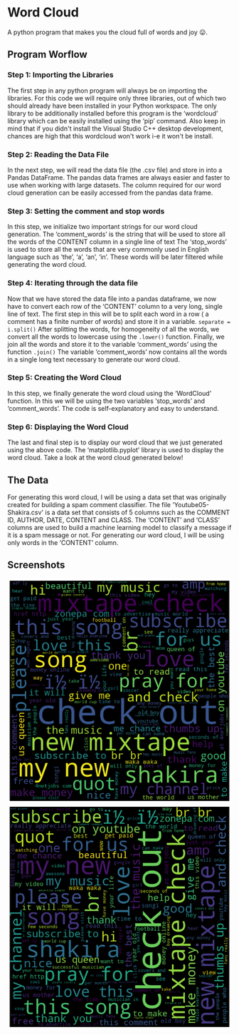 # Word Cloud
A python program that makes you the cloud full of words and joy 😛.

## Program Worflow
### Step 1: Importing the Libraries
The first step in any python program will always be on importing the libraries. For this code we will require only three libraries, out of which two should already have been installed in your Python workspace. The only library to be additionally installed before this program is the ‘wordcloud’ library which can be easily installed using the ‘pip’ command. Also keep in mind that if you didn't install the Visual Studio C++ desktop development, chances are high that this wordcloud won't work i-e it won't be install.

### Step 2: Reading the Data File
In the next step, we will read the data file (the .csv file) and store in into a Pandas DataFrame. The pandas data frames are always easier and faster to use when working with large datasets. The column required for our word cloud generation can be easily accessed from the pandas data frame.

### Step 3: Setting the comment and stop words
In this step, we initialize two important strings for our word cloud generation.
The ‘comment_words’ is the string that will be used to store all the words of the CONTENT column in a single line of text
The ‘stop_words’ is used to store all the words that are very commonly used in English language such as ‘the’, ‘a’, ‘an’, ‘in’. These words will be later filtered while generating the word cloud.

### Step 4: Iterating through the data file
Now that we have stored the data file into a pandas dataframe, we now have to convert each row of the ‘CONTENT’ column to a very long, single line of text.
The first step in this will be to split each word in a row ( a comment has a finite number of words) and store it in a variable. ```separate = i.split()```
After splitting the words, for homogeneity of all the words, we convert all the words to lowercase using the ```.lower()``` function.
Finally, we join all the words and store it to the variable ‘comment_words’ using the function ```.join()``` The variable ‘comment_words’ now contains all the words in a single long text necessary to generate our word cloud.

### Step 5: Creating the Word Cloud
In this step, we finally generate the word cloud using the ‘WordCloud’ function. In this we will be using the two variables ‘stop_words’ and ‘comment_words’. The code is self-explanatory and easy to understand.

### Step 6: Displaying the Word Cloud
The last and final step is to display our word cloud that we just generated using the above code. The ‘matplotlib.pyplot’ library is used to display the word cloud. Take a look at the word cloud generated below!

## The Data
For generating this word cloud, I will be using a data set that was originally created for building a spam comment classifier.
The file 'Youtube05-Shakira.csv' is a data set that consists of 5 columns such as the COMMENT ID, AUTHOR, DATE, CONTENT and CLASS. The ‘CONTENT’ and ‘CLASS’ columns are used to build a machine learning model to classify a message if it is a spam message or not.
For generating our word cloud, I will be using only words in the ‘CONTENT’ column.

## Screenshots
![Sample 1](https://github.com/taneemishere/Word-Cloud/blob/master/sample%201.png)
![Sample 2](https://github.com/taneemishere/Word-Cloud/blob/master/sample%202.png)
